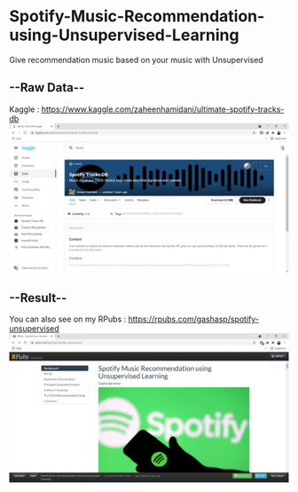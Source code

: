 # Spotify-Music-Recommendation-using-Unsupervised-Learning
Give recommendation music based on your music with Unsupervised

## --Raw Data--
Kaggle : https://www.kaggle.com/zaheenhamidani/ultimate-spotify-tracks-db
<img src="https://github.com/gashasp/Spotify-Music-Recommendation-using-Unsupervised-Learning/blob/main/Capture.JPG">

## --Result--
You can also see on my RPubs : https://rpubs.com/gashasp/spotify-unsupervised
<img src="https://github.com/gashasp/Spotify-Music-Recommendation-using-Unsupervised-Learning/blob/main/Capturee.JPG">
